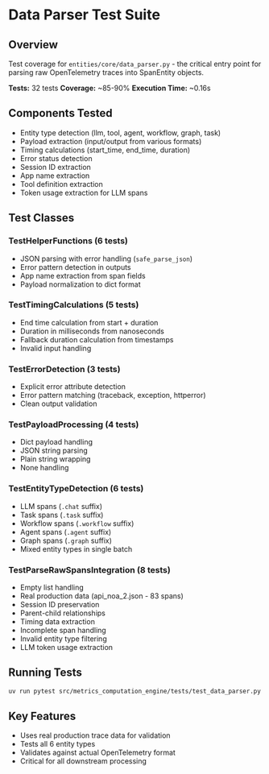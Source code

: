 # Data Parser Test Suite

## Overview

Test coverage for `entities/core/data_parser.py` - the critical entry point for parsing raw OpenTelemetry traces into SpanEntity objects.

**Tests:** 32 tests
**Coverage:** ~85-90%
**Execution Time:** ~0.16s

## Components Tested

- Entity type detection (llm, tool, agent, workflow, graph, task)
- Payload extraction (input/output from various formats)
- Timing calculations (start_time, end_time, duration)
- Error status detection
- Session ID extraction
- App name extraction
- Tool definition extraction
- Token usage extraction for LLM spans

## Test Classes

### TestHelperFunctions (6 tests)
- JSON parsing with error handling (`safe_parse_json`)
- Error pattern detection in outputs
- App name extraction from span fields
- Payload normalization to dict format

### TestTimingCalculations (5 tests)
- End time calculation from start + duration
- Duration in milliseconds from nanoseconds
- Fallback duration calculation from timestamps
- Invalid input handling

### TestErrorDetection (3 tests)
- Explicit error attribute detection
- Error pattern matching (traceback, exception, httperror)
- Clean output validation

### TestPayloadProcessing (4 tests)
- Dict payload handling
- JSON string parsing
- Plain string wrapping
- None handling

### TestEntityTypeDetection (6 tests)
- LLM spans (`.chat` suffix)
- Task spans (`.task` suffix)
- Workflow spans (`.workflow` suffix)
- Agent spans (`.agent` suffix)
- Graph spans (`.graph` suffix)
- Mixed entity types in single batch

### TestParseRawSpansIntegration (8 tests)
- Empty list handling
- Real production data (api_noa_2.json - 83 spans)
- Session ID preservation
- Parent-child relationships
- Timing data extraction
- Incomplete span handling
- Invalid entity type filtering
- LLM token usage extraction

## Running Tests

```bash
uv run pytest src/metrics_computation_engine/tests/test_data_parser.py -v
```

## Key Features

- Uses real production trace data for validation
- Tests all 6 entity types
- Validates against actual OpenTelemetry format
- Critical for all downstream processing
